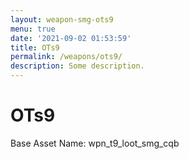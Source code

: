 ```yaml
---
layout: weapon-smg-ots9
menu: true
date: '2021-09-02 01:53:59'
title: OTs9
permalink: /weapons/ots9/
description: Some description.
---
```


# OTs9

Base Asset Name: wpn_t9_loot_smg_cqb